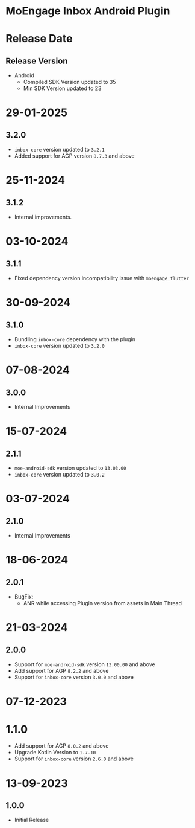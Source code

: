 # MoEngage Inbox Android Plugin

# Release Date

## Release Version
- Android
  - Compiled SDK Version updated to 35
  - Min SDK Version updated to 23
          
# 29-01-2025

## 3.2.0
- `inbox-core` version updated to `3.2.1`
- Added support for AGP version `8.7.3` and above

# 25-11-2024

## 3.1.2
- Internal improvements.

# 03-10-2024

## 3.1.1
- Fixed dependency version incompatibility issue with `moengage_flutter`

# 30-09-2024

## 3.1.0
- Bundling `inbox-core` dependency with the plugin
- `inbox-core` version updated to `3.2.0`

# 07-08-2024

## 3.0.0
- Internal Improvements

# 15-07-2024

## 2.1.1
- `moe-android-sdk` version updated to `13.03.00`
- `inbox-core` version updated to `3.0.2`

# 03-07-2024

## 2.1.0
- Internal Improvements

# 18-06-2024

## 2.0.1

- BugFix:
  - ANR while accessing Plugin version from assets in Main Thread

# 21-03-2024

## 2.0.0
- Support for `moe-android-sdk` version `13.00.00` and above
- Add support for AGP `8.2.2` and above
- Support for `inbox-core` version `3.0.0` and above

# 07-12-2023

# 1.1.0
- Add support for AGP `8.0.2` and above
- Upgrade Kotlin Version to `1.7.10`
- Support for `inbox-core` version `2.6.0` and above

# 13-09-2023

## 1.0.0
- Initial Release